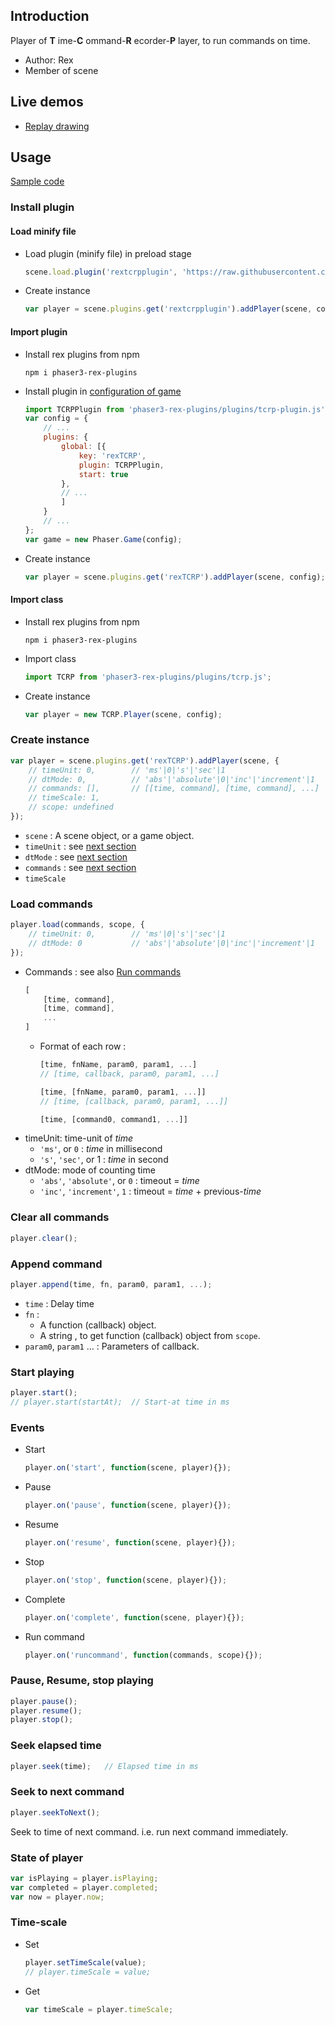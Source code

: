 ## Introduction

Player of **T** ime-**C** ommand-**R** ecorder-**P** layer, to run commands on time.

- Author: Rex
- Member of scene

## Live demos

- [Replay drawing](https://codepen.io/rexrainbow/pen/oNjeXvo)

## Usage

[Sample code](https://github.com/rexrainbow/phaser3-rex-notes/tree/master/examples/tcrp)

### Install plugin

#### Load minify file

- Load plugin (minify file) in preload stage
    ```javascript
    scene.load.plugin('rextcrpplugin', 'https://raw.githubusercontent.com/rexrainbow/phaser3-rex-notes/master/dist/rextcrpplugin.min.js', true);
    ```
- Create instance
    ```javascript
    var player = scene.plugins.get('rextcrpplugin').addPlayer(scene, config);
    ```

#### Import plugin

- Install rex plugins from npm
    ```
    npm i phaser3-rex-plugins
    ```
- Install plugin in [configuration of game](game.md#configuration)
    ```javascript
    import TCRPPlugin from 'phaser3-rex-plugins/plugins/tcrp-plugin.js';
    var config = {
        // ...
        plugins: {
            global: [{
                key: 'rexTCRP',
                plugin: TCRPPlugin,
                start: true
            },
            // ...
            ]
        }
        // ...
    };
    var game = new Phaser.Game(config);
    ```
- Create instance
    ```javascript
    var player = scene.plugins.get('rexTCRP').addPlayer(scene, config);
    ```

#### Import class

- Install rex plugins from npm
    ```
    npm i phaser3-rex-plugins
    ```
- Import class
    ```javascript
    import TCRP from 'phaser3-rex-plugins/plugins/tcrp.js';
    ```
- Create instance
    ```javascript
    var player = new TCRP.Player(scene, config);
    ```

### Create instance

```javascript
var player = scene.plugins.get('rexTCRP').addPlayer(scene, {
    // timeUnit: 0,        // 'ms'|0|'s'|'sec'|1
    // dtMode: 0,          // 'abs'|'absolute'|0|'inc'|'increment'|1
    // commands: [],       // [[time, command], [time, command], ...]
    // timeScale: 1,
    // scope: undefined
});
```

- `scene` : A scene object, or a game object.
- `timeUnit` : see [next section](tcrp-player.md#load-commands)
- `dtMode` : see [next section](tcrp-player.md#load-commands)
- `commands` : see [next section](tcrp-player.md#load-commands)
- `timeScale`

### Load commands

```javascript
player.load(commands, scope, {
    // timeUnit: 0,        // 'ms'|0|'s'|'sec'|1
    // dtMode: 0           // 'abs'|'absolute'|0|'inc'|'increment'|1
});
```

- Commands : see also [Run commands](runcommands.md)
    ```javascript
    [
        [time, command],
        [time, command],
        ...
    ]
    ```
    - Format of each row :
        ```javascript
        [time, fnName, param0, param1, ...]
        // [time, callback, param0, param1, ...]
        ```
        ```javascript
        [time, [fnName, param0, param1, ...]]
        // [time, [callback, param0, param1, ...]]
        ```
        ```javascript
        [time, [command0, command1, ...]]
        ```
- timeUnit: time-unit of *time*
    - `'ms'`, or `0` : *time* in millisecond
    - `'s'`, `'sec'`, or 1 : *time* in second
- dtMode: mode of counting time
    - `'abs'`, `'absolute'`, or `0` : timeout = *time*
    - `'inc'`, `'increment'`, `1` : timeout = *time* + previous-*time*


### Clear all commands

```javascript
player.clear();
```

### Append command

```javascript
player.append(time, fn, param0, param1, ...);
```

- `time` : Delay time
- `fn` : 
    - A function (callback) object.
    - A string , to get function (callback) object from `scope`.
- `param0`, `param1` ... : Parameters of callback.

### Start playing

```javascript
player.start();
// player.start(startAt);  // Start-at time in ms
```

### Events

- Start
    ```javascript
    player.on('start', function(scene, player){});
    ```
- Pause
    ```javascript
    player.on('pause', function(scene, player){});
    ```
- Resume
    ```javascript
    player.on('resume', function(scene, player){});
    ```
- Stop
    ```javascript
    player.on('stop', function(scene, player){});
    ```
- Complete
    ```javascript
    player.on('complete', function(scene, player){});
    ```
- Run command
    ```javascript
    player.on('runcommand', function(commands, scope){});
    ```

### Pause, Resume, stop playing

```javascript
player.pause();
player.resume();
player.stop();
```

### Seek elapsed time

```javascript
player.seek(time);   // Elapsed time in ms
```

### Seek to next command

```javascript
player.seekToNext();
```

Seek to time of next command. i.e. run next command immediately.

### State of player

```javascript
var isPlaying = player.isPlaying;
var completed = player.completed;
var now = player.now;
```

### Time-scale

- Set
    ```javascript
    player.setTimeScale(value);
    // player.timeScale = value;
    ```
- Get
    ```javascript
    var timeScale = player.timeScale;
    ```
